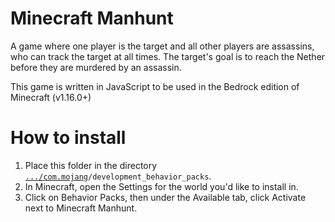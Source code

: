 # Minecraft Manhunt

A game where one player is the target and all other players are assassins, who can track the target at all times. The target's goal is to reach the Nether before they are murdered by an assassin.

This game is written in JavaScript to be used in the Bedrock edition of Minecraft (v1.16.0+)

# How to install

1. Place this folder in the directory [`.../com.mojang`](https://help.minecraft.net/hc/en-us/articles/4409165790605-Managing-Data-and-Game-Storage-in-Minecraft-)`/development_behavior_packs`.
2. In Minecraft, open the Settings for the world you'd like to install in.
3. Click on Behavior Packs, then under the Available tab, click Activate next to Minecraft Manhunt.